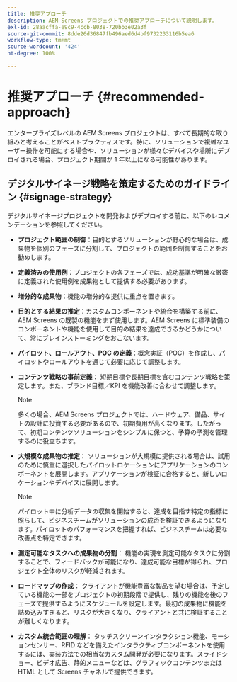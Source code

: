 ```yaml
---
title: 推奨アプローチ
description: AEM Screens プロジェクトでの推奨アプローチについて説明します。
exl-id: 28aacffa-e9c9-4ccb-8038-720bb3e02a3f
source-git-commit: 8dde26d36847fb496aed6d4bf9732233116b5ea6
workflow-type: tm+mt
source-wordcount: '424'
ht-degree: 100%

---
```


# 推奨アプローチ {#recommended-approach}

エンタープライズレベルの AEM Screens プロジェクトは、すべて長期的な取り組みと考えることがベストプラクティスです。特に、ソリューションで複雑なユーザー操作を可能にする場合や、ソリューションが様々なデバイスや場所にデプロイされる場合、プロジェクト期間が 1 年以上になる可能性があります。

## デジタルサイネージ戦略を策定するためのガイドライン {#signage-strategy}

デジタルサイネージプロジェクトを開発およびデプロイする前に、以下のレコメンデーションを参照してください。

* **プロジェクト範囲の制御**：目的とするソリューションが野心的な場合は、成果物を個別のフェーズに分割して、プロジェクトの範囲を制御することをお勧めします。

* **定義済みの使用例**：プロジェクトの各フェーズでは、成功基準が明確な厳密に定義された使用例を成果物として提供する必要があります。

* **増分的な成果物**：機能の増分的な提供に重点を置きます。

* **目的とする結果の推定**：カスタムコンポーネントや統合を構築する前に、AEM Screens の既製の機能をまず使用します。AEM Screens に標準装備のコンポーネントや機能を使用して目的の結果を達成できるかどうかについて、常にブレインストーミングをおこないます。

* **パイロット、ロールアウト、POC の定義**：概念実証（POC）を作成し、パイロットやロールアウトを通じて必要に応じて調整します。

* **コンテンツ戦略の事前定義**：
短期目標や長期目標を含むコンテンツ戦略を策定します。また、ブランド目標／KPI を機能改善に合わせて調整します。

  >[!NOTE]
  >
  > 多くの場合、AEM Screens プロジェクトでは、ハードウェア、備品、サイトの設計に投資する必要があるので、初期費用が高くなります。したがって、初期コンテンツソリューションをシンプルに保つと、予算の予測を管理するのに役立ちます。

* **大規模な成果物の推定**：
ソリューションが大規模に提供される場合は、試用のために慎重に選択したパイロットロケーションにアプリケーションのコンポーネントを展開します。アプリケーションが検証に合格すると、新しいロケーションやデバイスに展開します。

  >[!NOTE]
  >
  > パイロット中に分析データの収集を開始すると、達成を目指す特定の指標に照らして、ビジネスチームがソリューションの成否を検証できるようになります。パイロットのパフォーマンスを把握すれば、ビジネスチームは必要な改善点を特定できます。

* **測定可能なタスクへの成果物の分割**：
機能の実現を測定可能なタスクに分割することで、フィードバックが可能になり、達成可能な目標が得られ、プロジェクト全体のリスクが軽減されます。

* **ロードマップの作成**：
クライアントが機能豊富な製品を望む場合は、予定している機能の一部をプロジェクトの初期段階で提供し、残りの機能を後のフェーズで提供するようにスケジュールを設定します。最初の成果物に機能を詰め込みすぎると、リスクが大きくなり、クライアントと共に検証することが難しくなります。

* **カスタム統合範囲の理解**：
タッチスクリーンインタラクション機能、モーションセンサー、RFID などを備えたインタラクティブコンポーネントを使用するには、実装方法での相当なカスタム開発が必要になります。スライドショー、ビデオ広告、静的メニューなどは、グラフィックコンテンツまたは HTML として Screens チャネルで提供できます。
